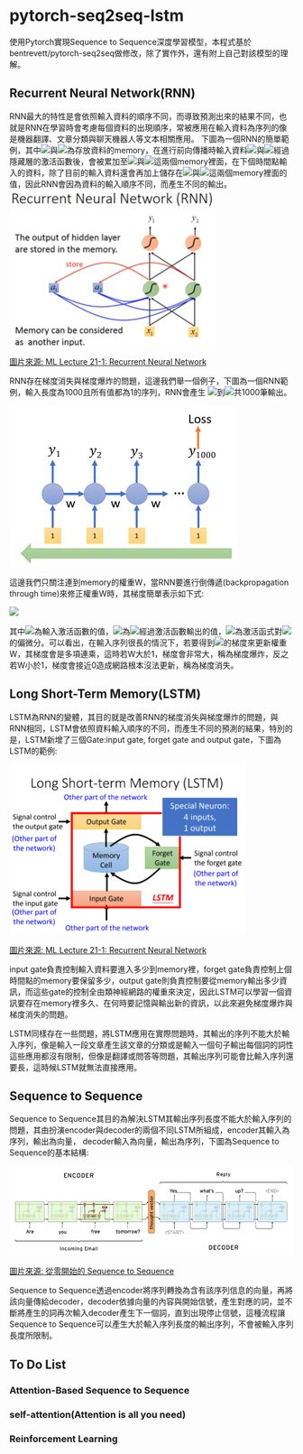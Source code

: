 # pytorch-seq2seq-lstm
使用Pytorch實現Sequence to Sequence深度學習模型，本程式基於bentrevett/pytorch-seq2seq做修改，除了實作外，還有附上自己對該模型的理解。
## Recurrent Neural Network(RNN)
RNN最大的特性是會依照輸入資料的順序不同，而導致預測出來的結果不同，也就是RNN在學習時會考慮每個資料的出現順序，常被應用在輸入資料為序列的像是機器翻譯、文章分類與聊天機器人等文本相關應用。
下圖為一個RNN的簡單範例，其中<img src="http://chart.googleapis.com/chart?cht=tx&chl= a_{1}" style="border:none;">與<img src="http://chart.googleapis.com/chart?cht=tx&chl= a_{2}" style="border:none;">為存放資料的memory，在進行前向傳播時輸入資料<img src="http://chart.googleapis.com/chart?cht=tx&chl= x_{1}" style="border:none;">與<img src="http://chart.googleapis.com/chart?cht=tx&chl= x_{2}" style="border:none;">經過隱藏層的激活函數後，會被累加至<img src="http://chart.googleapis.com/chart?cht=tx&chl= a_{1}" style="border:none;">與<img src="http://chart.googleapis.com/chart?cht=tx&chl= a_{2}" style="border:none;">這兩個memory裡面，在下個時間點輸入的資料，除了目前的輸入資料還會再加上儲存在<img src="http://chart.googleapis.com/chart?cht=tx&chl= a_{1}" style="border:none;">與<img src="http://chart.googleapis.com/chart?cht=tx&chl= a_{2}" style="border:none;">這兩個memory裡面的值，因此RNN會因為資料的輸入順序不同，而產生不同的輸出。
<img width="367" height="278" src="/image/RNN.png">

<a href="https://www.youtube.com/watch?v=xCGidAeyS4M&ab_channel=Hung-yiLee/">圖片來源: ML Lecture 21-1: Recurrent Neural Network</a>

RNN存在梯度消失與梯度爆炸的問題，這邊我們舉一個例子，下圖為一個RNN範例，輸入長度為1000且所有值都為1的序列，RNN會產生
<img src="http://chart.googleapis.com/chart?cht=tx&chl= y_{1}" style="border:none;">到<img src="http://chart.googleapis.com/chart?cht=tx&chl= y_{1000}" style="border:none;">共1000筆輸出。

<img width="404" height="286" src="/image/rnn_problem_example.png">

這邊我們只關注連到memory的權重W，當RNN要進行倒傳遞(backpropagation through time)來修正權重W時，其梯度簡單表示如下式:

<img src="http://chart.googleapis.com/chart?cht=tx&chl= \frac{\partial{a_{999}}}{\partial{z_1}}=f'(z_{999})wf'(z_{998})w...f'(z_{1})" style="border:none;">

其中<img src="http://chart.googleapis.com/chart?cht=tx&chl= z_i" style="border:none;">為輸入激活函數的值，<img src="http://chart.googleapis.com/chart?cht=tx&chl= a_i" style="border:none;">為<img src="http://chart.googleapis.com/chart?cht=tx&chl= z_i" style="border:none;">經過激活函數輸出的值，<img src="http://chart.googleapis.com/chart?cht=tx&chl= f'(z_i)" style="border:none;">為激活函式對<img src="http://chart.googleapis.com/chart?cht=tx&chl= z_i" style="border:none;">的偏微分。可以看出，在輸入序列很長的情況下，若要得到<img src="http://chart.googleapis.com/chart?cht=tx&chl= z_1" style="border:none;">的梯度來更新權重W，其梯度會是多項連乘，這時若W大於1，梯度會非常大，稱為梯度爆炸，反之若W小於1，梯度會接近0造成網路根本沒法更新，稱為梯度消失。

## Long Short-Term Memory(LSTM)  
LSTM為RNN的變體，其目的就是改善RNN的梯度消失與梯度爆炸的問題，與RNN相同，LSTM會依照資料輸入順序的不同，而產生不同的預測的結果，特別的是，LSTM新增了三個Gate:input gate, forget gate and output gate，下圖為LSTM的範例:

<img width="419" height="302" src="/image/LSTM.png">

<a href="https://www.youtube.com/watch?v=xCGidAeyS4M&ab_channel=Hung-yiLee/">圖片來源: ML Lecture 21-1: Recurrent Neural Network</a>

input gate負責控制輸入資料要進入多少到memory裡，forget gate負責控制上個時間點的memory要保留多少，output gate則負責控制要從memory輸出多少資訊，而這些gate的控制全由類神經網路的權重來決定，因此LSTM可以學習一個資訊要存在memory裡多久、在何時要記憶與輸出新的資訊，以此來避免梯度爆炸與梯度消失的問題。

LSTM同樣存在一些問題，將LSTM應用在實際問題時，其輸出的序列不能大於輸入序列，像是輸入一段文章產生該文章的分類或是輸入一個句子輸出每個詞的詞性這些應用都沒有限制，但像是翻譯或問答等問題，其輸出序列可能會比輸入序列還要長，這時候LSTM就無法直接應用。

## Sequence to Sequence
Sequence to Sequence其目的為解決LSTM其輸出序列長度不能大於輸入序列的問題，其由扮演encoder與decoder的兩個不同LSTM所組成，encoder其輸入為序列，輸出為向量，
decoder輸入為向量，輸出為序列，下圖為Sequence to Sequence的基本結構:

<img width="528" height="159" src="/image/seq2seq.png">

<a href="http://zake7749.github.io/2017/09/28/Sequence-to-Sequence-tutorial/">圖片來源: 從零開始的 Sequence to Sequence</a>

Sequence to Sequence透過encoder將序列轉換為含有該序列信息的向量，再將該向量傳給decoder，decoder依據向量的內容與開始信號<START>，產生對應的詞，並不斷將產生的詞再次輸入decoder產生下一個詞，直到出現停止信號<END>，這種流程讓Sequence to Sequence可以產生大於輸入序列長度的輸出序列，不會被輸入序列長度所限制。

## To Do List
### Attention-Based Sequence to Sequence
### self-attention(Attention is all you need)
### Reinforcement Learning
